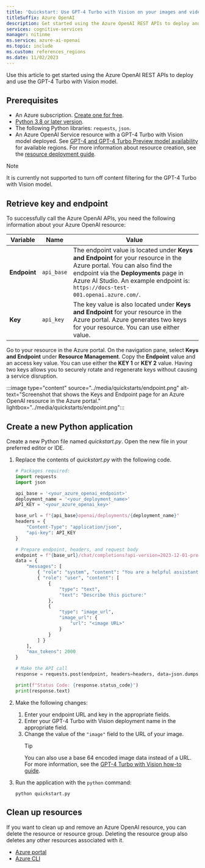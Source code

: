 ```yaml
---
title: 'Quickstart: Use GPT-4 Turbo with Vision on your images and videos with the Azure OpenAI REST API'
titleSuffix: Azure OpenAI
description: Get started using the Azure OpenAI REST APIs to deploy and use the GPT-4 Turbo with Vision model.
services: cognitive-services
manager: nitinme
ms.service: azure-ai-openai
ms.topic: include
ms.custom: references_regions
ms.date: 11/02/2023
---
```


Use this article to get started using the Azure OpenAI REST APIs to deploy and use the GPT-4 Turbo with Vision model. 

## Prerequisites

- An Azure subscription. <a href="https://azure.microsoft.com/free/ai-services" target="_blank">Create one for free</a>.
- <a href="https://www.python.org/" target="_blank">Python 3.8 or later version</a>.
- The following Python libraries: `requests`, `json`.
- An Azure OpenAI Service resource with a GPT-4 Turbo with Vision model deployed. See [GPT-4 and GPT-4 Turbo Preview model availability](../concepts/models.md#gpt-4-and-gpt-4-turbo-model-availability) for available regions. For more information about resource creation, see the [resource deployment guide](/azure/ai-services/openai/how-to/create-resource).

> [!NOTE]
> It is currently not supported to turn off content filtering for the GPT-4 Turbo with Vision model.

## Retrieve key and endpoint

To successfully call the Azure OpenAI APIs, you need the following information about your Azure OpenAI resource:

| Variable | Name | Value |
|---|---|---|
| **Endpoint** | `api_base` | The endpoint value is located under **Keys and Endpoint** for your resource in the Azure portal. You can also find the endpoint via the **Deployments** page in Azure AI Studio. An example endpoint is: `https://docs-test-001.openai.azure.com/`. |
| **Key** | `api_key` | The key value is also located under **Keys and Endpoint** for your resource in the Azure portal. Azure generates two keys for your resource. You can use either value. |

Go to your resource in the Azure portal. On the navigation pane, select **Keys and Endpoint** under **Resource Management**. Copy the **Endpoint** value and an access key value. You can use either the **KEY 1** or **KEY 2** value. Having two keys allows you to securely rotate and regenerate keys without causing a service disruption.

:::image type="content" source="../media/quickstarts/endpoint.png" alt-text="Screenshot that shows the Keys and Endpoint page for an Azure OpenAI resource in the Azure portal." lightbox="../media/quickstarts/endpoint.png":::

## Create a new Python application

Create a new Python file named _quickstart.py_. Open the new file in your preferred editor or IDE.


1. Replace the contents of _quickstart.py_ with the following code. 
    
    ```python
    # Packages required:
    import requests 
    import json 
    
    api_base = '<your_azure_openai_endpoint>' 
    deployment_name = '<your_deployment_name>'
    API_KEY = '<your_azure_openai_key>'
    
    base_url = f"{api_base}openai/deployments/{deployment_name}" 
    headers = {   
        "Content-Type": "application/json",   
        "api-key": API_KEY 
    } 
    
    # Prepare endpoint, headers, and request body 
    endpoint = f"{base_url}/chat/completions?api-version=2023-12-01-preview" 
    data = { 
        "messages": [ 
            { "role": "system", "content": "You are a helpful assistant." }, 
            { "role": "user", "content": [  
                { 
                    "type": "text", 
                    "text": "Describe this picture:" 
                },
                { 
                    "type": "image_url",
                    "image_url": {
                        "url": "<image URL>"
                    }
                }
            ] } 
        ], 
        "max_tokens": 2000 
    }   
    
    # Make the API call   
    response = requests.post(endpoint, headers=headers, data=json.dumps(data))   
    
    print(f"Status Code: {response.status_code}")   
    print(response.text)
    ```

1. Make the following changes:
    1. Enter your endpoint URL and key in the appropriate fields.
    1. Enter your GPT-4 Turbo with Vision deployment name in the appropriate field. 
    1. Change the value of the `"image"` field to the URL of your image.
        > [!TIP]
        > You can also use a base 64 encoded image data instead of a URL. For more information, see the [GPT-4 Turbo with Vision how-to guide](../how-to/gpt-with-vision.md#use-a-local-image).
1. Run the application with the `python` command:

    ```console
    python quickstart.py
    ```


## Clean up resources

If you want to clean up and remove an Azure OpenAI resource, you can delete the resource or resource group. Deleting the resource group also deletes any other resources associated with it.

- [Azure portal](../../multi-service-resource.md?pivots=azportal#clean-up-resources)
- [Azure CLI](../../multi-service-resource.md?pivots=azcli#clean-up-resources)



